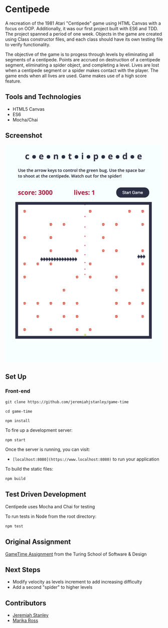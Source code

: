 # Centipede

A recreation of the 1981 Atari "Centipede" game using HTML Canvas with a focus on OOP. Additionally, it was our first project built with ES6 and TDD. The project spanned a period of one week. Objects in the game are created using Class constructor files, and each class should have its own testing file to verify functionality.

The objective of the game is to progess through levels by eliminating all segments of a centipede. Points are accrued on destruction of a centipede segment, eliminating a spider object, and completing a level. Lives are lost when a centipede segment or a spider makes contact with the player. The game ends when all lives are used. Game makes use of a high score feature.

## Tools and Technologies

* HTML5 Canvas
* ES6
* Mocha/Chai


## Screenshot
<img width="500" margin="0 auto" src="https://github.com/jeremiahjstanley/game-time/blob/master/images/centipede.png" />

## Set Up
### Front-end

```
git clone https://github.com/jeremiahjstanley/game-time
```

```
cd game-time
```

```
npm install
```

To fire up a development server:

```
npm start
```

Once the server is running, you can visit:

* `[localhost:8080](https://www.localhost:8080)` to run your application


To build the static files:

```js
npm build
```

## Test Driven Development

Centipede uses Mocha and Chai for testing

To run tests in Node from the root directory:

```js
npm test
```

## Original Assignment

[GameTime Assignment](http://frontend.turing.io/projects/game-time.html) from the Turing School of Software & Design

## Next Steps

* Modify velocity as levels increment to add increasing difficulty
* Add a second "spider" to higher levels

## Contributors

* [Jeremiah Stanley](https://github.com/jeremiahjstanley)
* [Marika Ross](https://github.com/marikaross)


